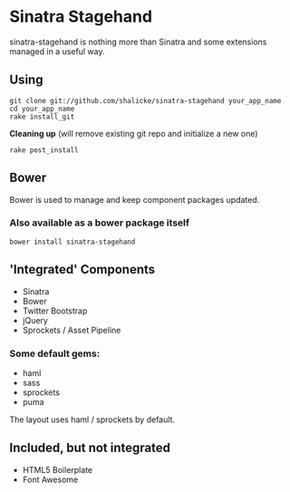 # Sinatra Stagehand

sinatra-stagehand is nothing more than Sinatra and some extensions managed in a useful way.

## Using
    
    git clone git://github.com/shalicke/sinatra-stagehand your_app_name
    cd your_app_name
    rake install_git

**Cleaning up** (will remove existing git repo and initialize a new one)

    rake post_install

## Bower
Bower is used to manage and keep component packages updated.

### Also available as a bower package itself

    bower install sinatra-stagehand


## 'Integrated' Components

* Sinatra
* Bower
* Twitter Bootstrap
* jQuery
* Sprockets / Asset Pipeline 

### Some default gems:
* haml
* sass
* sprockets
* puma

The layout uses haml / sprockets by default.

## Included, but not integrated
* HTML5 Boilerplate
* Font Awesome

